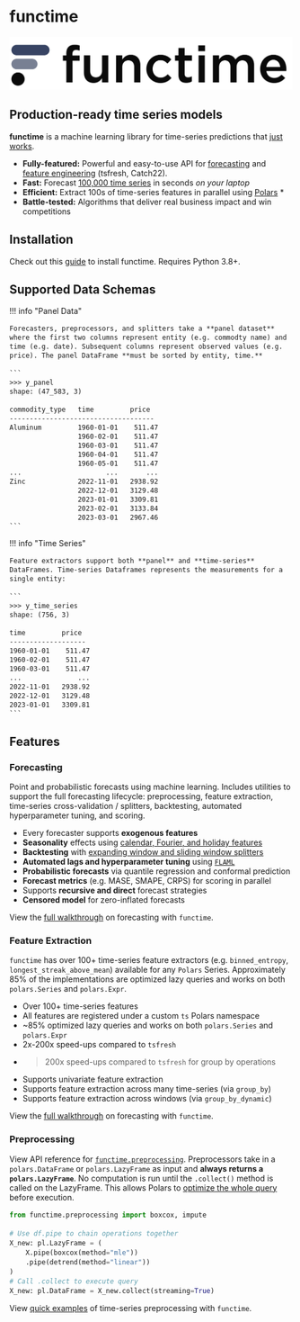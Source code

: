 # functime

![functime](img/banner.png)

## Production-ready time series models

**functime** is a machine learning library for time-series predictions that [just works](https://functime.ai/).

- **Fully-featured:** Powerful and easy-to-use API for [forecasting](#forecasting-highlights) and [feature engineering](#feature-engineering-highlights) (tsfresh, Catch22).
- **Fast:** Forecast [100,000 time series](#global-forecasting) in seconds *on your laptop*
- **Efficient:** Extract 100s of time-series features in parallel using [Polars](https://pola.rs/) *
- **Battle-tested:** Algorithms that deliver real business impact and win competitions

## Installation

Check out this [guide](installation.md) to install functime. Requires Python 3.8+.

## Supported Data Schemas

!!! info "Panel Data"

    Forecasters, preprocessors, and splitters take a **panel dataset** where the first two columns represent entity (e.g. commodty name) and time (e.g. date). Subsequent columns represent observed values (e.g. price). The panel DataFrame **must be sorted by entity, time.**

    ```
    >>> y_panel
    shape: (47_583, 3)

    commodity_type   time         price
    ------------------------------------
    Aluminum         1960-01-01    511.47
                     1960-02-01    511.47
                     1960-03-01    511.47
                     1960-04-01    511.47
                     1960-05-01    511.47
    ...                     ...       ...
    Zinc             2022-11-01   2938.92
                     2022-12-01   3129.48
                     2023-01-01   3309.81
                     2023-02-01   3133.84
                     2023-03-01   2967.46
    ```

!!! info "Time Series"

    Feature extractors support both **panel** and **time-series** DataFrames. Time-series Dataframes represents the measurements for a single entity:

    ```
    >>> y_time_series
    shape: (756, 3)

    time         price
    -------------------
    1960-01-01    511.47
    1960-02-01    511.47
    1960-03-01    511.47
    ...              ...
    2022-11-01   2938.92
    2022-12-01   3129.48
    2023-01-01   3309.81
    ```

## Features

### Forecasting

Point and probabilistic forecasts using machine learning.
Includes utilities to support the full forecasting lifecycle: preprocessing, feature extraction, time-series cross-validation / splitters, backtesting, automated hyperparameter tuning, and scoring.

- Every forecaster supports **exogenous features**
- **Seasonality** effects using [calendar, Fourier, and holiday features](https://docs.functime.ai/seasonality/)
- **Backtesting** with [expanding window and sliding window splitters](https://docs.functime.ai/ref/cross-validation/)
- **Automated lags and hyperparameter tuning** using [`FLAML`](https://github.com/microsoft/FLAML)
- **Probabilistic forecasts** via quantile regression and conformal prediction
- **Forecast metrics** (e.g. MASE, SMAPE, CRPS) for scoring in parallel
- Supports **recursive and direct** forecast strategies
- **Censored model** for zero-inflated forecasts

View the [full walkthrough](forecasting.md) on forecasting with `functime`.

### Feature Extraction
`functime` has over 100+ time-series feature extractors (e.g. `binned_entropy`, `longest_streak_above_mean`) available for any `Polars` Series. Approximately 85% of the implementations are optimized lazy queries and works on both `polars.Series` and `polars.Expr`.

- Over 100+ time-series features
- All features are registered under a custom `ts` Polars namespace
- ~85% optimized lazy queries and works on both `polars.Series` and `polars.Expr`
- 2x-200x speed-ups compared to `tsfresh`
- >200x speed-ups compared to `tsfresh` for group by operations
- Supports univariate feature extraction
- Supports feature extraction across many time-series (via `group_by`)
- Supports feature extraction across windows (via `group_by_dynamic`)

View the [full walkthrough](feature-extraction.md) on forecasting with `functime`.

### Preprocessing
View API reference for [`functime.preprocessing`](https://docs.functime.ai/preprocessing/).
Preprocessors take in a `polars.DataFrame` or `polars.LazyFrame` as input and **always returns a `polars.LazyFrame`**.
No computation is run until the `.collect()` method is called on the LazyFrame.
This allows Polars to [optimize the whole query](https://pola-rs.github.io/polars-book/user-guide/lazy/optimizations/) before execution.

```python
from functime.preprocessing import boxcox, impute

# Use df.pipe to chain operations together
X_new: pl.LazyFrame = (
    X.pipe(boxcox(method="mle"))
    .pipe(detrend(method="linear"))
)
# Call .collect to execute query
X_new: pl.DataFrame = X_new.collect(streaming=True)
```

View [quick examples](preprocessing.md) of time-series preprocessing with `functime`.
